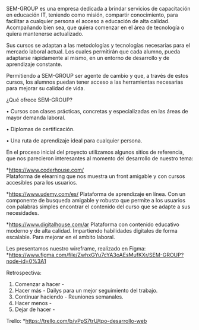 
SEM-GROUP es una empresa dedicada a brindar servicios de capacitación en educación IT, teniendo como misión, compartir conocimiento, para facilitar a cualquier persona el acceso a educación de alta calidad. Acompañando bien sea, que quiera comenzar en el área de tecnología o quiera mantenerse actualizado.

Sus cursos se adaptan a las metodologías y tecnologías necesarias para el mercado laboral actual. Los cuales permitirán que cada alumno, pueda adaptarse rápidamente al mismo, en un entorno de desarrollo y de aprendizaje constante. 

Permitiendo a SEM-GROUP ser agente de cambio y que, a través de estos cursos, los alumnos puedan tener acceso a las herramientas necesarias para mejorar su calidad de vida.

¿Qué ofrece SEM-GROUP?

•	Cursos con clases prácticas, concretas y especializadas en las áreas de mayor demanda laboral.

•	Diplomas de certificación.

•	Una ruta de aprendizaje ideal para cualquier persona.


En el proceso inicial del proyecto utilizamos algunos sitios de referencia, que nos parecieron interesantes al momento del desarrollo de nuestro tema:

  *https://www.coderhouse.com/  
   Plataforma de elearning que nos muestra un front amigable y con cursos accesibles para los usuarios.

  *https://www.udemy.com/es/
  Plataforma de aprendizaje en línea. Con un componente de busqueda amigable y robusto que permite a los usuarios con palabras simples encontrar el contenido del curso que se adapte a sus necesidades.

  *https://www.digitalhouse.com/ar
  Plataforma con contenido educativo moderno y de alta calidad. Impartiendo habilidades digitales de forma escalable. Para mejorar en el ambito laboral.
  
Les presentamos nuestro wireframe, realizado en Figma: 
  *https://www.figma.com/file/ZwhxGYu7cYA3oAEsMufKXr/SEM-GROUP?node-id=0%3A1
  
Retrospectiva:
  1. Comenzar a hacer
    - 
  2. Hacer más
    - Dailys para un mejor seguimiento del trabajo. 
  3. Continuar haciendo
    - Reuniones semanales.
  4. Hacer menos
    - 
  5. Dejar de hacer
    - 
    
Trello:
  *https://trello.com/b/vPpS7trU/tpo-desarrollo-web
    
    

